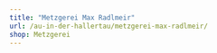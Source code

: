 ```yaml
---
title: "Metzgerei Max Radlmeir"
url: /au-in-der-hallertau/metzgerei-max-radlmeir/
shop: Metzgerei
---
```

